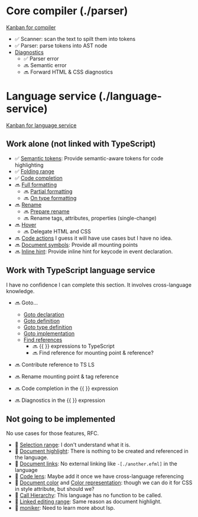 # Core compiler (./parser)

[Kanban for compiler](https://github.com/Jack-Works/ef-language-service/projects/2)

-   ✅ Scanner: scan the text to spilt them into tokens
-   ✅ Parser: parse tokens into AST node
-   [Diagnostics](https://microsoft.github.io/language-server-protocol/specifications/specification-current/#diagnostic)
    -   ✅ Parser error
    -   🔜 Semantic error
    -   🔜 Forward HTML & CSS diagnostics

# Language service (./language-service)

[Kanban for language service](https://github.com/Jack-Works/ef-language-service/projects/1)

## Work alone (not linked with TypeScript)

-   ✅ [Semantic tokens](https://microsoft.github.io/language-server-protocol/specifications/specification-current/#textDocument_semanticTokens): Provide semantic-aware tokens for code highlighting
-   ✅ [Folding range](https://microsoft.github.io/language-server-protocol/specifications/specification-current/#textDocument_foldingRange)
-   ✅ [Code completion](https://microsoft.github.io/language-server-protocol/specifications/specification-current/#textDocument_completion)
-   🔜 [Full formatting](https://microsoft.github.io/language-server-protocol/specifications/specification-current/#textDocument_formatting)
    -   🔜 [Partial formatting](https://microsoft.github.io/language-server-protocol/specifications/specification-current/#textDocument_rangeFormatting)
    -   🔜 [On type formatting](https://microsoft.github.io/language-server-protocol/specifications/specification-current/#textDocument_onTypeFormatting)
-   🔜 [Rename](https://microsoft.github.io/language-server-protocol/specifications/specification-current/#textDocument_rename)
    -   🔜 [Prepare rename](https://microsoft.github.io/language-server-protocol/specifications/specification-current/#textDocument_prepareRename)
    -   🔜 Rename tags, attributes, properties (single-change)
-   🔜 [Hover](https://microsoft.github.io/language-server-protocol/specifications/specification-current/#textDocument_hover)
    -   🔜 Delegate HTML and CSS
-   🔜 [Code actions](https://microsoft.github.io/language-server-protocol/specifications/specification-current/#textDocument_codeAction)
    I guess it will have use cases but I have no idea.
-   🔜 [Document symbols](https://microsoft.github.io/language-server-protocol/specifications/specification-current/#textDocument_documentSymbol): Provide all mounting points
-   🔜 [Inline hint](https://github.com/microsoft/language-server-protocol/issues/956): Provide inline hint for keycode in event declaration.

## Work with TypeScript language service

I have no confidence I can complete this section. It involves cross-language knowledge.

-   🔜 Goto...

    -   [Goto declaration](https://microsoft.github.io/language-server-protocol/specifications/specification-current/#textDocument_declaration)
    -   [Goto definition](https://microsoft.github.io/language-server-protocol/specifications/specification-current/#textDocument_definition)
    -   [Goto type definition](https://microsoft.github.io/language-server-protocol/specifications/specification-current/#textDocument_typeDefinition)
    -   [Goto implementation](https://microsoft.github.io/language-server-protocol/specifications/specification-current/#textDocument_implementation)
    -   [Find references](https://microsoft.github.io/language-server-protocol/specifications/specification-current/#textDocument_references)
        -   🔜 {{ }} expressions to TypeScript
        -   🔜 Find reference for mounting point & reference?

-   🔜 Contribute reference to TS LS
-   🔜 Rename mounting point & tag reference
-   🔜 Code completion in the {{ }} expression
-   🔜 Diagnostics in the {{ }} expression

## Not going to be implemented

No use cases for those features, RFC.

-   🚫 [Selection range](https://microsoft.github.io/language-server-protocol/specifications/specification-current/#textDocument_selectionRange): I don't understand what it is.
-   🚫 [Document highlight](https://microsoft.github.io/language-server-protocol/specifications/specification-current/#textDocument_documentHighlight): There is nothing to be created and referenced in the language.
-   🚫 [Document links](https://microsoft.github.io/language-server-protocol/specifications/specification-current/#textDocument_documentLink): No external linking like `-[./another.efml]` in the language
-   🚫 [Code lens](https://microsoft.github.io/language-server-protocol/specifications/specification-current/#textDocument_codeLens): Maybe add it once we have cross-language referencing
-   🚫 [Document color](https://microsoft.github.io/language-server-protocol/specifications/specification-current/#textDocument_documentColor) and [Color representation](https://microsoft.github.io/language-server-protocol/specifications/specification-current/#textDocument_colorPresentation): though we can do it for CSS in style attribute, but should we?
-   🚫 [Call Hierarchy](https://microsoft.github.io/language-server-protocol/specifications/specification-current/#textDocument_prepareCallHierarchy): This language has no function to be called.
-   🚫 [Linked editing range](https://microsoft.github.io/language-server-protocol/specifications/specification-current/#textDocument_linkedEditingRange): Same reason as document highlight.
-   🚫 [moniker](https://microsoft.github.io/language-server-protocol/specifications/specification-current/#textDocument_moniker): Need to learn more about lsp.
